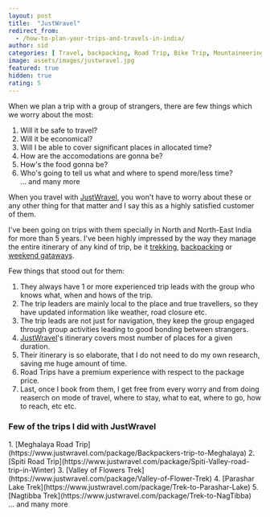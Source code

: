 ```yaml
---
layout: post
title:  "JustWravel"
redirect_from:
  - /how-to-plan-your-trips-and-travels-in-india/
author: sid
categories: [ Travel, backpacking, Road Trip, Bike Trip, Mountaineering, Trekking, Weekend Gataways ]
image: assets/images/justwravel.jpg
featured: true
hidden: true
rating: 5
---
```


When we plan a trip with a group of strangers, there are few things which we worry about the most:
1. Will it be safe to travel?
2. Will it be economical?
3. Will I be able to cover significant places in allocated time?
4. How are the accomodations are gonna be?
5. How's the food gonna be?
6. Who's going to tell us what and where to spend more/less time?
<br/>... and many more

When you travel with [JustWravel](https://www.justwravel.com/), you won't have to worry about these or any other thing for that matter and I say this as a highly satisfied customer of them.

I've been going on trips with them specially in North and North-East India for more than 5 years. I've been highly impressed by the way they manage the entire itinerary of any kind of trip, be it [trekking](https://www.justwravel.com/treks), [backpacking](https://www.justwravel.com/backpacking-trips) or [weekend gataways](https://www.justwravel.com/weekend-getaways).

Few things that stood out for them:
1. They always have 1 or more experienced trip leads with the group who knows what, when and hows of the trip. 
2. The trip leaders are mainly local to the place and true travellers, so they have updated information like weather, road closure etc.
3. The trip leads are not just for navigation, they keep the group engaged through group activities leading to good bonding between strangers. 
4. [JustWravel](https://www.justwravel.com/)'s itinerary covers most number of places for a given duration.
5. Their itinerary is so elaborate, that I do not need to do my own research, saving me huge amount of time.
6. Road Trips have a premium experience with respect to the package price.
7. Last, once I book from them, I get free from every worry and from doing reaserch on mode of travel, where to stay, what to eat, where to go, how to reach, etc etc.

<h3>Few of the trips I did with JustWravel</h3>
1. [Meghalaya Road Trip](https://www.justwravel.com/package/Backpackers-trip-to-Meghalaya)
2. [Spiti Road Trip](https://www.justwravel.com/package/Spiti-Valley-road-trip-in-Winter)
3. [Valley of Flowers Trek](https://www.justwravel.com/package/Valley-of-Flower-Trek)
4. [Parashar Lake Trek](https://www.justwravel.com/package/Trek-to-Parashar-Lake)
5. [Nagtibba Trek](https://www.justwravel.com/package/Trek-to-NagTibba)
<br/>... and many more